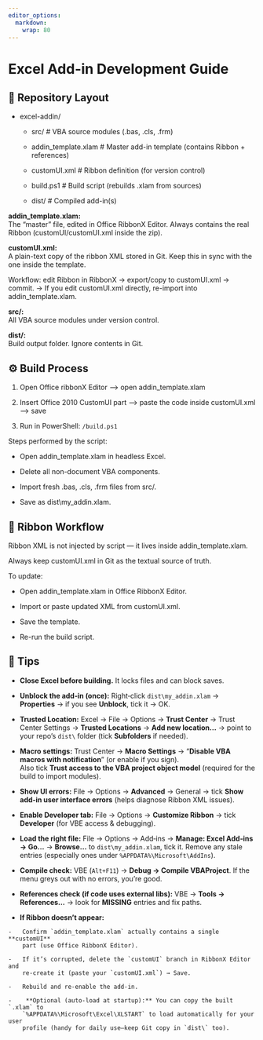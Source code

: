 ```yaml
---
editor_options: 
  markdown: 
    wrap: 80
---
```


# Excel Add-in Development Guide

## 📂 Repository Layout 

-   excel-addin/

    -   src/ \# VBA source modules (.bas, .cls, .frm)

    -   addin_template.xlam \# Master add-in template (contains Ribbon +
        references)

    -   customUI.xml \# Ribbon definition (for version control)

    -   build.ps1 \# Build script (rebuilds .xlam from sources)

    -   dist/ \# Compiled add-in(s)

**addin_template.xlam:** \
The “master” file, edited in Office RibbonX Editor. Always contains the real
Ribbon (customUI/customUI.xml inside the zip).

**customUI.xml:** \
A plain-text copy of the ribbon XML stored in Git. Keep this in sync with the
one inside the template.

Workflow: edit Ribbon in RibbonX → export/copy to customUI.xml → commit. → If
you edit customUI.xml directly, re-import into addin_template.xlam.

**src/:** \
All VBA source modules under version control.

**dist/:** \
Build output folder. Ignore contents in Git.

## ⚙️ Build Process

1.  Open Office ribbonX Editor –\> open addin_template.xlam

2.  Insert Office 2010 CustomUI part –\> paste the code inside customUI.xml –\>
    save

3.  Run in PowerShell: `/build.ps1`

Steps performed by the script:

-   Open addin_template.xlam in headless Excel.

-   Delete all non-document VBA components.

-   Import fresh .bas, .cls, .frm files from src/.

-   Save as dist\my\_addin.xlam.

## 🎨 Ribbon Workflow

Ribbon XML is not injected by script — it lives inside addin_template.xlam.

Always keep customUI.xml in Git as the textual source of truth.

To update:

-   Open addin_template.xlam in Office RibbonX Editor.

-   Import or paste updated XML from customUI.xml.

-   Save the template.

-   Re-run the build script.

## 🚀 Tips

-   **Close Excel before building.** It locks files and can block saves.

<!-- -->

-    **Unblock the add‑in (once):** Right‑click `dist\my_addin.xlam` →
    **Properties** → if you see **Unblock**, tick it → OK.

-   **Trusted Location:** Excel → File → Options → **Trust Center** → Trust
    Center Settings → **Trusted Locations** → **Add new location…** → point to
    your repo’s `dist\` folder (tick **Subfolders** if needed).

<!-- -->

-    **Macro settings:** Trust Center → **Macro Settings** → “**Disable VBA
    macros with notification**” (or enable if you sign).\
    Also tick **Trust access to the VBA project object model** (required for the
    build to import modules).

<!-- -->

-    **Show UI errors:** File → Options → **Advanced** → General → tick **Show
    add‑in user interface errors** (helps diagnose Ribbon XML issues).

<!-- -->

-    **Enable Developer tab:** File → Options → **Customize Ribbon** → tick
    **Developer** (for VBE access & debugging).

<!-- -->

-    **Load the right file:** File → Options → Add‑ins → **Manage: Excel Add‑ins
    → Go…** → **Browse…** to `dist\my_addin.xlam`, tick it. Remove any stale
    entries (especially ones under `%APPDATA%\Microsoft\AddIns`).

<!-- -->

-    **Compile check:** VBE (`Alt+F11`) → **Debug → Compile VBAProject**. If the
    menu greys out with no errors, you’re good.

-    **References check (if code uses external libs):** VBE → **Tools →
    References…** → look for **MISSING** entries and fix paths.

<!-- -->

-    **If Ribbon doesn’t appear:**

    -   Confirm `addin_template.xlam` actually contains a single **customUI**
        part (use Office RibbonX Editor).

    -   If it’s corrupted, delete the `customUI` branch in RibbonX Editor and
        re‑create it (paste your `customUI.xml`) → Save.

    -   Rebuild and re‑enable the add‑in.

    -    **Optional (auto‑load at startup):** You can copy the built `.xlam` to
        `%APPDATA%\Microsoft\Excel\XLSTART` to load automatically for your user
        profile (handy for daily use—keep Git copy in `dist\` too).
